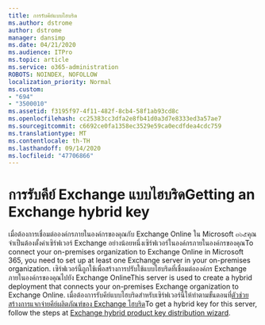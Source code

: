 ```yaml
---
title: การรับคีย์แบบไฮบริด
ms.author: dstrome
author: dstrome
manager: dansimp
ms.date: 04/21/2020
ms.audience: ITPro
ms.topic: article
ms.service: o365-administration
ROBOTS: NOINDEX, NOFOLLOW
localization_priority: Normal
ms.custom:
- "694"
- "3500010"
ms.assetid: f3195f97-4f11-482f-8cb4-58f1ab93cd8c
ms.openlocfilehash: cc25383cc3dfa2e8fb41d0a3d7e8333ed3a57ae7
ms.sourcegitcommit: c6692ce0fa1358ec3529e59ca0ecdfdea4cdc759
ms.translationtype: MT
ms.contentlocale: th-TH
ms.lasthandoff: 09/14/2020
ms.locfileid: "47706866"
---
```

# <a name="getting-an-exchange-hybrid-key"></a><span data-ttu-id="cc9fb-102">การรับคีย์ Exchange แบบไฮบริด</span><span class="sxs-lookup"><span data-stu-id="cc9fb-102">Getting an Exchange hybrid key</span></span>

<span data-ttu-id="cc9fb-103">เมื่อต้องการเชื่อมต่อองค์กรภายในองค์กรของคุณกับ Exchange Online ใน Microsoft ๓๖๕คุณจำเป็นต้องตั้งค่าเซิร์ฟเวอร์ Exchange อย่างน้อยหนึ่งเซิร์ฟเวอร์ในองค์กรภายในองค์กรของคุณ</span><span class="sxs-lookup"><span data-stu-id="cc9fb-103">To connect your on-premises organization to Exchange Online in Microsoft 365, you need to set up at least one Exchange server in your on-premises organization.</span></span> <span data-ttu-id="cc9fb-104">เซิร์ฟเวอร์นี้ถูกใช้เพื่อสร้างการปรับใช้แบบไฮบริดที่เชื่อมต่อองค์กร Exchange ภายในองค์กรของคุณไปยัง Exchange Online</span><span class="sxs-lookup"><span data-stu-id="cc9fb-104">This server is used to create a hybrid deployment that connects your on-premises Exchange organization to Exchange Online.</span></span> <span data-ttu-id="cc9fb-105">เมื่อต้องการรับคีย์แบบไฮบริดสำหรับเซิร์ฟเวอร์นี้ให้ทำตามขั้นตอนที่[ตัวช่วยสร้างการแจกจ่ายคีย์ผลิตภัณฑ์ของ Exchange ไฮบริด](https://aka.ms/hybridkey)</span><span class="sxs-lookup"><span data-stu-id="cc9fb-105">To get a hybrid key for this server, follow the steps at [Exchange hybrid product key distribution wizard](https://aka.ms/hybridkey).</span></span>
  